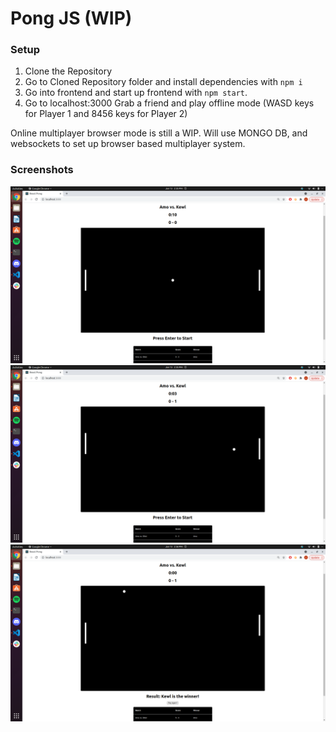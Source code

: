 # Pong JS (WIP)

### Setup

1. Clone the Repository
2. Go to Cloned Repository folder and install dependencies with `npm i`
3. Go into frontend and start up frontend with `npm start`.
4. Go to localhost:3000 Grab a friend and play offline mode (WASD keys for Player 1 and 8456 keys for Player 2)

Online multiplayer browser mode is still a WIP. Will use MONGO DB, and websockets to set up browser based multiplayer system. 


### Screenshots

!["Start"](https://github.com/Aman-Hundal/PongJS/blob/main/docs/start.png?raw=true)
!["Play"](https://github.com/Aman-Hundal/PongJS/blob/main/docs/play.png?raw=true)
!["Winner"](https://github.com/Aman-Hundal/PongJS/blob/main/docs/winner.png?raw=true)